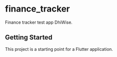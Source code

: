 # finance_tracker

Finance tracker test app DhiWise.

## Getting Started

This project is a starting point for a Flutter application.


